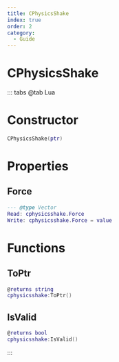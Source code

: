 ```yaml
---
title: CPhysicsShake
index: true
order: 2
category:
  - Guide
---
```


# CPhysicsShake

::: tabs
@tab Lua
# Constructor
```lua
CPhysicsShake(ptr)
```
# Properties
## Force 
```lua
--- @type Vector
Read: cphysicsshake.Force
Write: cphysicsshake.Force = value
```
# Functions
## ToPtr
```lua
@returns string
cphysicsshake:ToPtr()
```
## IsValid
```lua
@returns bool
cphysicsshake:IsValid()
```

:::